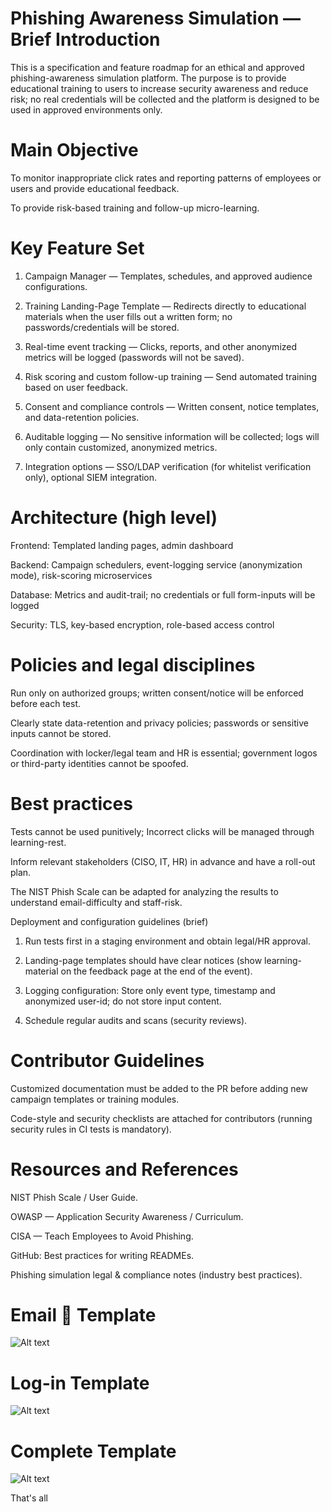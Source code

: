 # Phishing Awareness Simulation — Brief Introduction

This is a specification and feature roadmap for an ethical and approved phishing-awareness simulation platform. The purpose is to provide educational training to users to increase security awareness and reduce risk; no real credentials will be collected and the platform is designed to be used in approved environments only.

# Main Objective

To monitor inappropriate click rates and reporting patterns of employees or users and provide educational feedback.

To provide risk-based training and follow-up micro-learning.

# Key Feature Set

1. Campaign Manager — Templates, schedules, and approved audience configurations.

2. Training Landing-Page Template — Redirects directly to educational materials when the user fills out a written form; no passwords/credentials will be stored.

3. Real-time event tracking — Clicks, reports, and other anonymized metrics will be logged (passwords will not be saved).

4. Risk scoring and custom follow-up training — Send automated training based on user feedback.

5. Consent and compliance controls — Written consent, notice templates, and data-retention policies.

6. Auditable logging — No sensitive information will be collected; logs will only contain customized, anonymized metrics.

7. Integration options — SSO/LDAP verification (for whitelist verification only), optional SIEM integration.

# Architecture (high level)

Frontend: Templated landing pages, admin dashboard

Backend: Campaign schedulers, event-logging service (anonymization mode), risk-scoring microservices

Database: Metrics and audit-trail; no credentials or full form-inputs will be logged

Security: TLS, key-based encryption, role-based access control

# Policies and legal disciplines

Run only on authorized groups; written consent/notice will be enforced before each test.

Clearly state data-retention and privacy policies; passwords or sensitive inputs cannot be stored.

Coordination with locker/legal team and HR is essential; government logos or third-party identities cannot be spoofed.

# Best practices

Tests cannot be used punitively; Incorrect clicks will be managed through learning-rest.

Inform relevant stakeholders (CISO, IT, HR) in advance and have a roll-out plan.

The NIST Phish Scale can be adapted for analyzing the results to understand email-difficulty and staff-risk.

Deployment and configuration guidelines (brief)

1. Run tests first in a staging environment and obtain legal/HR approval.

2. Landing-page templates should have clear notices (show learning-material on the feedback page at the end of the event).

3. Logging configuration: Store only event type, timestamp and anonymized user-id; do not store input content.

4. Schedule regular audits and scans (security reviews).

# Contributor Guidelines

Customized documentation must be added to the PR before adding new campaign templates or training modules.

Code-style and security checklists are attached for contributors (running security rules in CI tests is mandatory).

# Resources and References

NIST Phish Scale / User Guide.

OWASP — Application Security Awareness / Curriculum.

CISA — Teach Employees to Avoid Phishing.

GitHub: Best practices for writing READMEs.

Phishing simulation legal & compliance notes (industry best practices).


# Email 📨 Template 
![Alt text](https://github.com/weBenami-LiPi/Fake-Google-Accounts-Sign-In-Page-For-Phishing-Attacks-/blob/main/Screenshot/1.Email.jpg)


# Log-in Template 
![Alt text](https://github.com/weBenami-LiPi/Fake-Google-Accounts-Sign-In-Page-For-Phishing-Attacks-/blob/main/Screenshot/2.Login.jpg)


# Complete Template
![Alt text](https://github.com/weBenami-LiPi/Fake-Google-Accounts-Sign-In-Page-For-Phishing-Attacks-/blob/main/Screenshot/3.End.jpg)


That's all
